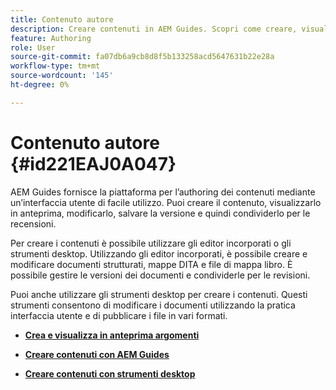 ```yaml
---
title: Contenuto autore
description: Creare contenuti in AEM Guides. Scopri come creare, visualizzare in anteprima, modificare, salvare la versione del documento e condividerla per le revisioni.
feature: Authoring
role: User
source-git-commit: fa07db6a9cb8d8f5b133258acd5647631b22e28a
workflow-type: tm+mt
source-wordcount: '145'
ht-degree: 0%

---
```


# Contenuto autore {#id221EAJ0A047}

AEM Guides fornisce la piattaforma per l’authoring dei contenuti mediante un’interfaccia utente di facile utilizzo. Puoi creare il contenuto, visualizzarlo in anteprima, modificarlo, salvare la versione e quindi condividerlo per le recensioni.

Per creare i contenuti è possibile utilizzare gli editor incorporati o gli strumenti desktop. Utilizzando gli editor incorporati, è possibile creare e modificare documenti strutturati, mappe DITA e file di mappa libro. È possibile gestire le versioni dei documenti e condividerle per le revisioni.

Puoi anche utilizzare gli strumenti desktop per creare i contenuti. Questi strumenti consentono di modificare i documenti utilizzando la pratica interfaccia utente e di pubblicare i file in vari formati.

- **[Crea e visualizza in anteprima argomenti](create-preview-topics.md)**

- **[Creare contenuti con AEM Guides](authoring-content-xml-doc.md)**

- **[Creare contenuti con strumenti desktop](author-desktop-tools.md)**
